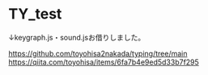 # TY_test

↓keygraph.js・sound.jsお借りしました。

https://github.com/toyohisa2nakada/typing/tree/main
https://qiita.com/toyohisa/items/6fa7b4e9ed5d33b7f295
